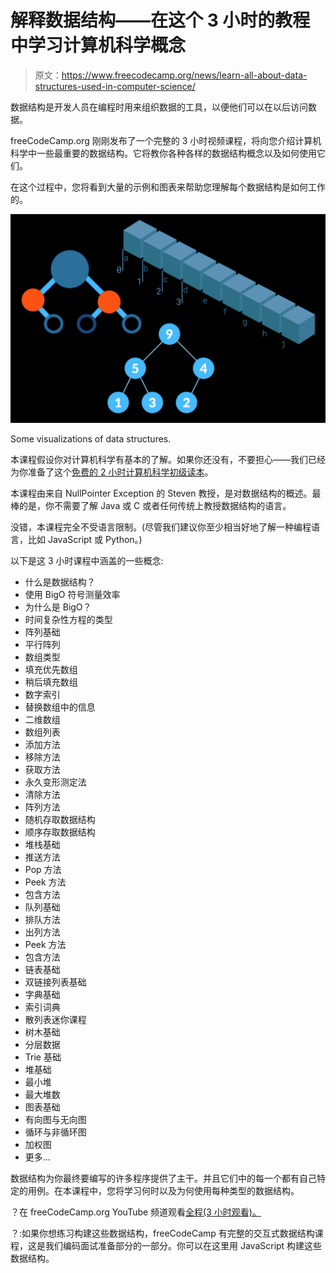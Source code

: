 # 解释数据结构——在这个 3 小时的教程中学习计算机科学概念

> 原文：<https://www.freecodecamp.org/news/learn-all-about-data-structures-used-in-computer-science/>

数据结构是开发人员在编程时用来组织数据的工具，以便他们可以在以后访问数据。

freeCodeCamp.org 刚刚发布了一个完整的 3 小时视频课程，将向您介绍计算机科学中一些最重要的数据结构。它将教你各种各样的数据结构概念以及如何使用它们。

在这个过程中，您将看到大量的示例和图表来帮助您理解每个数据结构是如何工作的。

![image-21](img/199ac583c50f5f0c6ba39eb2b7fbc7ee.png)

Some visualizations of data structures.

本课程假设你对计算机科学有基本的了解。如果你还没有，不要担心——我们已经为你准备了这个[免费的 2 小时计算机科学初级读本](https://www.freecodecamp.org/news/introduction-to-computer-programming-and-computer-science-course/)。

本课程由来自 NullPointer Exception 的 Steven 教授，是对数据结构的概述。最棒的是，你不需要了解 Java 或 C 或者任何传统上教授数据结构的语言。

没错，本课程完全不受语言限制。(尽管我们建议你至少相当好地了解一种编程语言，比如 JavaScript 或 Python。)

以下是这 3 小时课程中涵盖的一些概念:

*   什么是数据结构？
*   使用 BigO 符号测量效率
*   为什么是 BigO？
*   时间复杂性方程的类型
*   阵列基础
*   平行阵列
*   数组类型
*   填充优先数组
*   稍后填充数组
*   数字索引
*   替换数组中的信息
*   二维数组
*   数组列表
*   添加方法
*   移除方法
*   获取方法
*   永久变形测定法
*   清除方法
*   阵列方法
*   随机存取数据结构
*   顺序存取数据结构
*   堆栈基础
*   推送方法
*   Pop 方法
*   Peek 方法
*   包含方法
*   队列基础
*   排队方法
*   出列方法
*   Peek 方法
*   包含方法
*   链表基础
*   双链接列表基础
*   字典基础
*   索引词典
*   散列表迷你课程
*   树木基础
*   分层数据
*   Trie 基础
*   堆基础
*   最小堆
*   最大堆数
*   图表基础
*   有向图与无向图
*   循环与非循环图
*   加权图
*   更多...

数据结构为你最终要编写的许多程序提供了主干。并且它们中的每一个都有自己特定的用例。在本课程中，您将学习何时以及为何使用每种类型的数据结构。

？在 freeCodeCamp.org YouTube 频道观看[全程(3 小时观看)。](https://youtu.be/zg9ih6SVACc)

？️:如果你想练习构建这些数据结构，freeCodeCamp 有完整的交互式数据结构课程，这是我们编码面试准备部分的一部分。你可以在这里用 JavaScript 构建这些数据结构。
